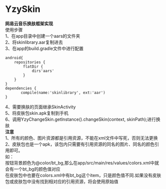 # YzySkin
**网易云音乐换肤框架实现**  
使用步骤  
1、在app目录中创建一个aars的文件夹  
2、将skinlibrary.aar复制进去  
3、在app的build.gradle文件中进行配置  
```
android{
    repositories {
        flatDir {
            dirs'aars' 
        }
    }
}
dependencies {
       compile(name:'skinlibrary', ext:'aar')
}
```
4、需要换肤的页面继承SkinActivity  
5、将皮肤包skin.apk复制到手机  
6、调用YzyChangeSkin.getInstance().changeSkin(context, skinPath);进行换肤  
**注意**  
1、所有的颜色、图片资源都是引用资源，不能在xml文件中写死，否则无法更换  
2、皮肤包也是一个apk，该包内只需要有引用资源的同名的图片、同名的颜色引用即可。  
如：  
按钮背景颜色为@color/bt_bg,那么在app/src/main/res/values/colors.xml中就会有一个bt_bg的颜色值对应  
在皮肤包中也要在colors.xml中有bt_bg这个item，只是颜色值不同.如果没有皮肤包或皮肤包中没有找到相对应的引用资源，将会使用原始值
 

